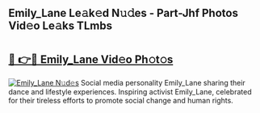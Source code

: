 ## Emily_Lane Le𝚊k𝚎d N𝚞𝚍es - Part-Jhf Photos Vid𝚎o Le𝚊ks TLmbs

# <h2><a href="http://fbdvpp.evod.top/?m=Emily_Lane">🔗 👉🔴 Emily_Lane Vid𝚎o Ph𝚘t𝚘s</a></h2>

[![Emily_Lane N𝚞d𝚎s](https://i.imgur.com/8V9OHl7.gif)](http://fbdvpp.evod.top/?m=Emily_Lane)
Social media personality Emily_Lane sharing their dance and lifestyle experiences. Inspiring activist Emily_Lane, celebrated for their tireless efforts to promote social change and human rights. 
